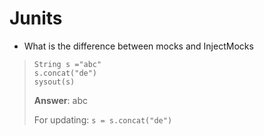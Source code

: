 # Junits

* What is the difference between mocks and InjectMocks

> ```
> String s ="abc"
> s.concat("de")
> sysout(s)
> ```
>
> **Answer**: abc
>
> For updating: ```s = s.concat("de") ```
